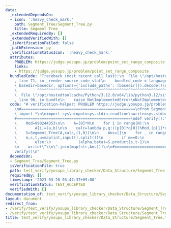 ```yaml
---
data:
  _extendedDependsOn:
  - icon: ':heavy_check_mark:'
    path: Segment_Tree/Segment_Tree.py
    title: Segment Tree
  _extendedRequiredBy: []
  _extendedVerifiedWith: []
  _isVerificationFailed: false
  _pathExtension: py
  _verificationStatusIcon: ':heavy_check_mark:'
  attributes:
    PROBLEM: https://judge.yosupo.jp/problem/point_set_range_composite
    links:
    - https://judge.yosupo.jp/problem/point_set_range_composite
  bundledCode: "Traceback (most recent call last):\n  File \"/opt/hostedtoolcache/Python/3.12.0/x64/lib/python3.12/site-packages/onlinejudge_verify/documentation/build.py\"\
    , line 71, in _render_source_code_stat\n    bundled_code = language.bundle(stat.path,\
    \ basedir=basedir, options={'include_paths': [basedir]}).decode()\n          \
    \         ^^^^^^^^^^^^^^^^^^^^^^^^^^^^^^^^^^^^^^^^^^^^^^^^^^^^^^^^^^^^^^^^^^^^^^^^^^^^^^^^^\n\
    \  File \"/opt/hostedtoolcache/Python/3.12.0/x64/lib/python3.12/site-packages/onlinejudge_verify/languages/python.py\"\
    , line 96, in bundle\n    raise NotImplementedError\nNotImplementedError\n"
  code: "# verification-helper: PROBLEM https://judge.yosupo.jp/problem/point_set_range_composite\n\
    \n#==================================================\nfrom Segment_Tree.Segment_Tree\
    \ import *\n\nimport sys\ninput=sys.stdin.readline\nwrite=sys.stdout.write\n\n\
    #==================================================\ndef verify():\n    N,Q=map(int,input().split())\n\
    \    Mod=998244353\n\n    A=[0]*N\n    for i in range(N):\n        a,b=map(int,input().split())\n\
    \        A[i]=(a,b)\n\n    calc=lambda p,q:((p[0]*q[0])%Mod,(p[1]*q[0]+q[1])%Mod)\n\
    \    S=Segment_Tree(A,calc,(1,0))\n\n    Ans=[]\n    for _ in range(Q):\n    \
    \    m,s,t,u=map(int,input().split())\n        if m==0:\n            S.update(s,(t,u))\n\
    \        else:\n            (alpha,beta)=S.product(s,t-1)\n            Ans.append((alpha*u+beta)%Mod)\n\
    \n    write(\"\\n\".join(map(str,Ans)))\n\n#==================================================\n\
    verify()\n"
  dependsOn:
  - Segment_Tree/Segment_Tree.py
  isVerificationFile: true
  path: test_verify/yosupo_library_checker/Data_Structure/Segment_Tree.test.py
  requiredBy: []
  timestamp: '2023-03-20 03:47:37+09:00'
  verificationStatus: TEST_ACCEPTED
  verifiedWith: []
documentation_of: test_verify/yosupo_library_checker/Data_Structure/Segment_Tree.test.py
layout: document
redirect_from:
- /verify/test_verify/yosupo_library_checker/Data_Structure/Segment_Tree.test.py
- /verify/test_verify/yosupo_library_checker/Data_Structure/Segment_Tree.test.py.html
title: test_verify/yosupo_library_checker/Data_Structure/Segment_Tree.test.py
---
```

